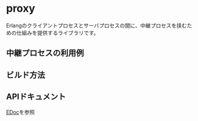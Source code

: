 proxy
=====

Erlangのクライアントプロセスとサーバプロセスの間に、中継プロセスを挟むための仕組みを提供するライブラリです。

中継プロセスの利用例
--------------------

ビルド方法
----------

APIドキュメント
---------------

[EDoc](doc/README.md)を参照